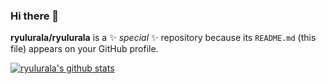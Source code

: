 ### Hi there 👋

**ryulurala/ryulurala** is a ✨ _special_ ✨ repository because its `README.md` (this file) appears on your GitHub profile.

[![ryulurala's github stats](https://github-readme-stats.vercel.app/api?username=ryulurala)](https://github.com/anuraghazra/github-readme-stats)

<!--
Here are some ideas to get you started:

- 🔭 I’m currently working on ...
- 🌱 I’m currently learning ...
- 👯 I’m looking to collaborate on ...
- 🤔 I’m looking for help with ...
- 💬 Ask me about ...
- 📫 How to reach me: ...
- 😄 Pronouns: ...
- ⚡ Fun fact: ...
<!-->
